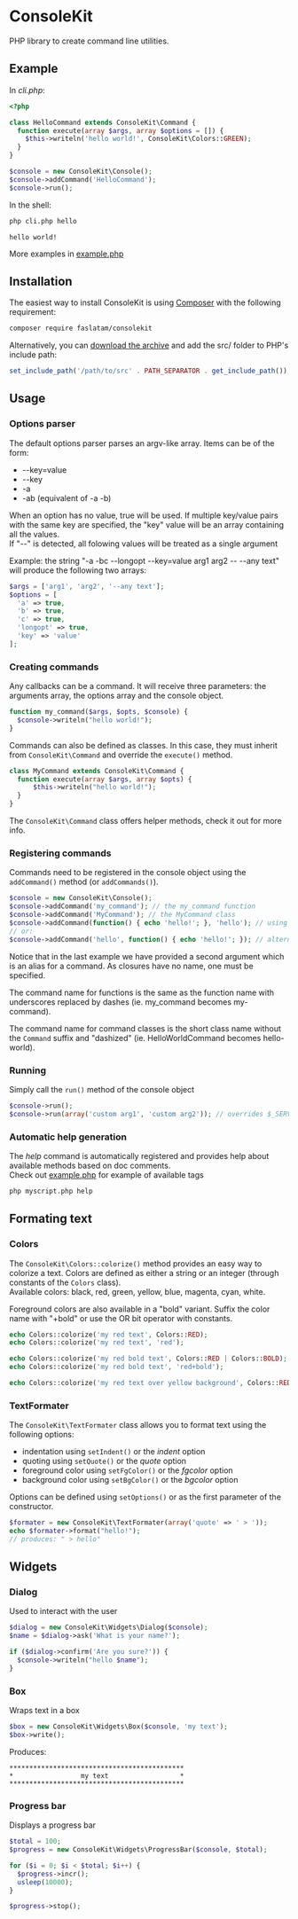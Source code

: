 # ConsoleKit

PHP library to create command line utilities.

## Example

In *cli.php*:

```php
<?php

class HelloCommand extends ConsoleKit\Command {
  function execute(array $args, array $options = []) {
    $this->writeln('hello world!', ConsoleKit\Colors::GREEN);
  }
}

$console = new ConsoleKit\Console();
$console->addCommand('HelloCommand');
$console->run();
```

In the shell:

```bash
php cli.php hello
```

    hello world!

More examples in [example.php](https://github.com/fadrian06/ConsoleKit/blob/master/example.php)

## Installation

The easiest way to install ConsoleKit is using [Composer](https://github.com/composer/composer)
with the following requirement:

```bash
composer require faslatam/consolekit
```

Alternatively, you can [download the archive](https://github.com/fadrian06/ConsoleKit/zipball/master)
and add the src/ folder to PHP's include path:

```php
set_include_path('/path/to/src' . PATH_SEPARATOR . get_include_path());
```

## Usage

### Options parser

The default options parser parses an argv-like array.
Items can be of the form:

 - --key=value
 - --key
 - -a
 - -ab (equivalent of -a -b)

When an option has no value, true will be used. If multiple key/value pairs
with the same key are specified, the "key" value will be an array containing all the values.  
If "--" is detected, all folowing values will be treated as a single argument

Example: the string "-a -bc --longopt --key=value arg1 arg2 -- --any text" will produce the following two arrays:

```php
$args = ['arg1', 'arg2', '--any text'];
$options = [
  'a' => true,
  'b' => true,
  'c' => true,
  'longopt' => true,
  'key' => 'value'
];
```

### Creating commands

Any callbacks can be a command. It will receive three parameters: the 
arguments array, the options array and the console object.

```php
function my_command($args, $opts, $console) {
  $console->writeln("hello world!");
}
```

Commands can also be defined as classes. In this case, they must inherit from `ConsoleKit\Command`
and override the `execute()` method.

```php
class MyCommand extends ConsoleKit\Command {
  function execute(array $args, array $opts) {
      $this->writeln("hello world!");
  }
}
```

The `ConsoleKit\Command` class offers helper methods, check it out for more info.

### Registering commands

Commands need to be registered in the console object using the `addCommand()` method (or `addCommands()`).

```php
$console = new ConsoleKit\Console();
$console->addCommand('my_command'); // the my_command function
$console->addCommand('MyCommand'); // the MyCommand class
$console->addCommand(function() { echo 'hello!'; }, 'hello'); // using a closure
// or:
$console->addCommand('hello', function() { echo 'hello!'; }); // alternative when using a closure
```

Notice that in the last example we have provided a second argument which is an alias for a command.
As closures have no name, one must be specified.

The command name for functions is the same as the function name with underscores replaced 
by dashes (ie. my\_command becomes my-command).

The command name for command classes is the short class name without the `Command` 
suffix and "dashized" (ie. HelloWorldCommand becomes hello-world).

### Running

Simply call the `run()` method of the console object

```php
$console->run();
$console->run(array('custom arg1', 'custom arg2')); // overrides $_SERVER['argv']
```

### Automatic help generation

The *help* command is automatically registered and provides help about available methods based on doc comments.  
Check out [example.php](https://github.com/maximebf/ConsoleKit/blob/master/example.php) for example of available tags

```bash
php myscript.php help
```

## Formating text

### Colors

The `ConsoleKit\Colors::colorize()` method provides an easy way to colorize a text. 
Colors are defined as either a string or an integer (through constants of the `Colors` class).  
Available colors: black, red, green, yellow, blue, magenta, cyan, white.

Foreground colors are also available in a "bold" variant. Suffix the color name with "+bold" or use the OR bit operator with constants.

```php
echo Colors::colorize('my red text', Colors::RED);
echo Colors::colorize('my red text', 'red');

echo Colors::colorize('my red bold text', Colors::RED | Colors::BOLD);
echo Colors::colorize('my red bold text', 'red+bold');

echo Colors::colorize('my red text over yellow background', Colors::RED, Colors::YELLOW);
```
   
### TextFormater

The `ConsoleKit\TextFormater` class allows you to format text using the following options:

- indentation using `setIndent()` or the *indent* option
- quoting using `setQuote()` or the *quote* option
- foreground color using `setFgColor()` or the *fgcolor* option
- background color using `setBgColor()` or the *bgcolor* option

Options can be defined using `setOptions()` or as the first parameter of the constructor.

```php
$formater = new ConsoleKit\TextFormater(array('quote' => ' > '));
echo $formater->format("hello!");
// produces: " > hello"
```
    
## Widgets

### Dialog

Used to interact with the user

```php
$dialog = new ConsoleKit\Widgets\Dialog($console);
$name = $dialog->ask('What is your name?');

if ($dialog->confirm('Are you sure?')) {
  $console->writeln("hello $name");
}
```
    
### Box

Wraps text in a box

```php
$box = new ConsoleKit\Widgets\Box($console, 'my text');
$box->write();
```
    
Produces:

```log
********************************************
*                 my text                  *
********************************************
```

### Progress bar

Displays a progress bar

```php
$total = 100;
$progress = new ConsoleKit\Widgets\ProgressBar($console, $total);

for ($i = 0; $i < $total; $i++) {
  $progress->incr();
  usleep(10000);
}

$progress->stop();
```
